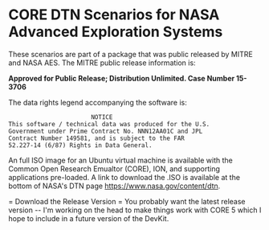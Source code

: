 # CORE DTN Scenarios for NASA Advanced Exploration Systems

These scenarios are part of a package that was public released by MITRE
and NASA AES.  The MITRE public release information is:

**Approved for Public Release; Distribution Unlimited. Case Number 15-3706**

The data rights legend accompanying the software is:

```
                       NOTICE
This software / technical data was produced for the U.S. 
Government under Prime Contract No. NNN12AA01C and JPL
Contract Number 149581, and is subject to the FAR
52.227-14 (6/87) Rights in Data General.
```

An full ISO image for an Ubuntu virtual machine is available
with the Common Open Research Emualtor (CORE), ION, and supporting
applications pre-loaded.  A link to download the .ISO is available
at the bottom of NASA's DTN page https://www.nasa.gov/content/dtn.

= Download the Release Version =
You probably want the latest release version -- I'm working on the head
to make things work with CORE 5 which I hope to include in a future
version of the DevKit.
